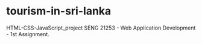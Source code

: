 # tourism-in-sri-lanka
HTML-CSS-JavaScript_project
SENG 21253 - Web Application Development - 1st Assignment.
